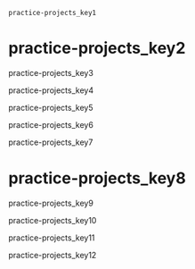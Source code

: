 ```ngMeta
practice-projects_key1
```
# practice-projects_key2
practice-projects_key3

practice-projects_key4


practice-projects_key5

practice-projects_key6

practice-projects_key7

# practice-projects_key8
practice-projects_key9


practice-projects_key10

practice-projects_key11

practice-projects_key12